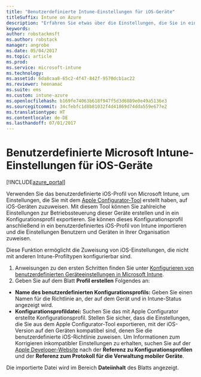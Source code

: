 ```yaml
---
title: "Benutzerdefinierte Intune-Einstellungen für iOS-Geräte"
titleSuffix: Intune on Azure
description: "Erfahren Sie etwas über die Einstellungen, die Sie in einem benutzerdefinierten iOS-Profil verwenden können.\""
keywords: 
author: robstackmsft
ms.author: robstack
manager: angrobe
ms.date: 05/04/2017
ms.topic: article
ms.prod: 
ms.service: microsoft-intune
ms.technology: 
ms.assetid: 6da8caa8-65c2-4f47-842f-9570dcb1ac22
ms.reviewer: heenamac
ms.suite: ems
ms.custom: intune-azure
ms.openlocfilehash: b169fe74063b618f947f5d3d6809e0e49a5136e3
ms.sourcegitcommit: 34cfebfc1d8b81032f4d41869d74dda559e677e2
ms.translationtype: HT
ms.contentlocale: de-DE
ms.lasthandoff: 07/01/2017
---
```

# <a name="microsoft-intune-custom-settings-for-ios-devices"></a>Benutzerdefinierte Microsoft Intune-Einstellungen für iOS-Geräte

[!INCLUDE[azure_portal](./includes/azure_portal.md)]

Verwenden Sie das benutzerdefinierte iOS-Profil von Microsoft Intune, um Einstellungen, die Sie mit dem [Apple Configurator-Tool](https://itunes.apple.com/app/apple-configurator-2/id1037126344?mt=12) erstellt haben, auf iOS-Geräten zuzuweisen. Mit diesem Tool können Sie zahlreiche Einstellungen zur Betriebssteuerung dieser Geräte erstellen und in ein Konfigurationsprofil exportieren. Sie können dieses Konfigurationsprofil anschließend in ein benutzerdefiniertes iOS-Profil von Intune importieren und die Einstellungen Benutzern und Geräten in Ihrer Organisation zuweisen.

Diese Funktion ermöglicht die Zuweisung von iOS-Einstellungen, die nicht mit anderen Intune-Profiltypen konfigurierbar sind.


1. Anweisungen zu den ersten Schritten finden Sie unter [Konfigurieren von benutzerdefinierten Geräteeinstellungen in Microsoft Intune](custom-settings-configure.md).
2. Geben Sie auf dem Blatt **Profil erstellen** Folgendes an:

- **Name des benutzerdefinierten Konfigurationsprofils:** Geben Sie einen Namen für die Richtlinie an, der auf dem Gerät und in Intune-Status angezeigt wird.
- **Konfigurationsprofildatei:** Suchen Sie das mit Apple Configurator erstellte Konfigurationsprofil.
Stellen Sie sicher, dass die Einstellungen, die Sie aus dem Apple Configurator-Tool exportieren, mit der iOS-Version auf den Geräten kompatibel sind, denen Sie die benutzerdefinierte iOS-Richtlinie zuweisen. Um Informationen zum Korrigieren inkompatibler Einstellungen zu erhalten, suchen Sie auf der [Apple Developer-Website](https://developer.apple.com/) nach der **Referenz zu Konfigurationsprofilen** und der **Referenz zum Protokoll für die Verwaltung mobiler Geräte**.

Die importierte Datei wird im Bereich **Dateiinhalt** des Blatts angezeigt.
